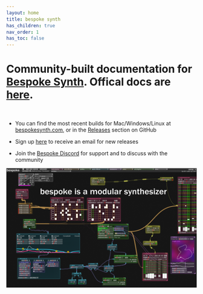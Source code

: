 ```yaml
---
layout: home
title: bespoke synth
has_children: true
nav_order: 1
has_toc: false
---
```


# Community-built documentation for [Bespoke Synth](https://www.bespokesynth.com/). Offical docs are [here](https://www.bespokesynth.com/docs/).
<br>

- You can find the most recent builds for Mac/Windows/Linux at [bespokesynth.com](https://www.bespokesynth.com/), or in the [Releases](https://github.com/awwbees/BespokeSynth/releases) section on GitHub

- Sign up [here](http://bespokesynth.substack.com/) to receive an email for new releases

- Join the [Bespoke Discord](https://discord.gg/YdTMkvvpZZ) for support and to discuss with the community

<img width="560" height="315" src="https://raw.githubusercontent.com/BespokeSynth/BespokeSynth/main/screenshot-1.png">